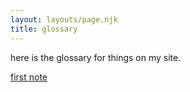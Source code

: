 ```yaml
---
layout: layouts/page.njk
title: glossary
---
```


here is the glossary for things on my site.

<a href = "/notes/note1"> first note </a>